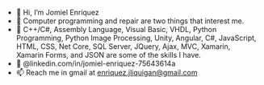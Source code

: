 - 👋 Hi, I’m Jomiel Enriquez
- 👀 Computer programming and repair are two things that interest me.
- 🌱 C++/C#, Assembly Language, Visual Basic, VHDL, Python Programming, Python Image Processing, Unity, Angular, C#, JavaScript, HTML, CSS, Net Core, SQL Server, JQuery, Ajax, MVC, Xamarin, Xamarin Forms, and JSON are some of the skills I have.
- 🔗 @linkedin.com/in/jomiel-enriquez-75643614a
- 📫 Reach me in gmail at enriquez.jliquigan@gmail.com
